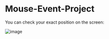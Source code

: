 # Mouse-Event-Project

You can check your exact position on the screen: 

![image](https://user-images.githubusercontent.com/91209683/230979147-f56f1158-c2df-49a9-ad15-a174d359a4c8.png)

